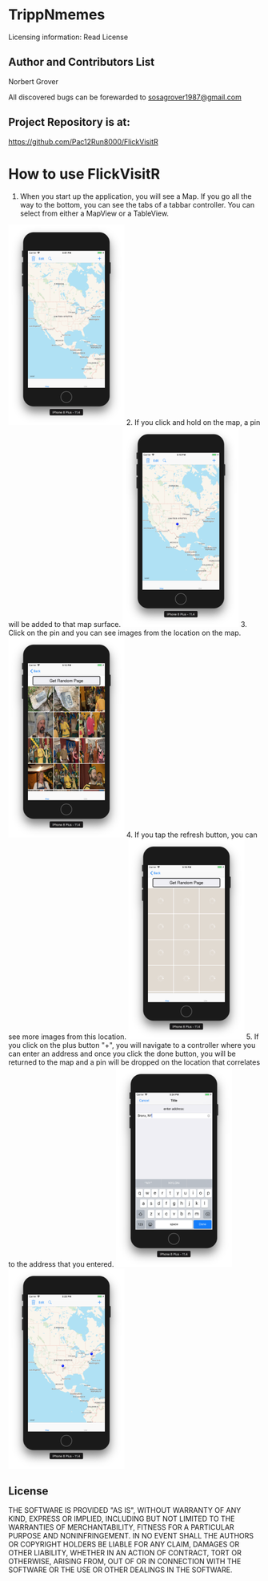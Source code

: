 #  TrippNmemes
Licensing information: Read License

Author and Contributors List
------
Norbert Grover

All discovered bugs can be forewarded to sosagrover1987@gmail.com

Project Repository is at:
------ 
https://github.com/Pac12Run8000/FlickVisitR

How to use FlickVisitR
======
1. When you start up the application, you will see a Map. If you go all the way to the bottom, you can see the tabs of a tabbar controller. You can select from either a MapView or a TableView.
<img src="images/image_1.png" height="400">
2. If you click and hold on the map, a pin will be added to that map surface. 
<img src="images/image_2.png" height="400">
3. Click on the pin and you can see images from the location on the map.
<img src="images/image_3.png" height="400">
4. If you tap the refresh button, you can see more images from this location.
<img src="images/image_4.png" height="400">
5. If you click on the plus button "+", you will navigate to a controller where you can enter an address and once you click the done button, you will be returned to the map and a pin will be dropped on the location that correlates to the address that you entered.
<img src="images/image_6.png" height="400">
<img src="images/image_7.png" height="400">

License
------
THE SOFTWARE IS PROVIDED "AS IS", WITHOUT WARRANTY OF ANY KIND, EXPRESS OR IMPLIED, INCLUDING BUT NOT LIMITED TO THE WARRANTIES OF MERCHANTABILITY, FITNESS FOR A PARTICULAR PURPOSE AND NONINFRINGEMENT. IN NO EVENT SHALL THE AUTHORS OR COPYRIGHT HOLDERS BE LIABLE FOR ANY CLAIM, DAMAGES OR OTHER LIABILITY, WHETHER IN AN ACTION OF CONTRACT, TORT OR OTHERWISE, ARISING FROM, OUT OF OR IN CONNECTION WITH THE SOFTWARE OR THE USE OR OTHER DEALINGS IN THE SOFTWARE.
